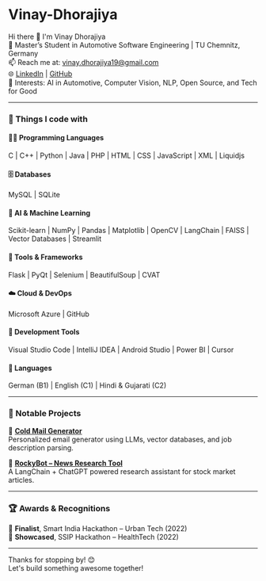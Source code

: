 # Vinay-Dhorajiya
Hi there 👋 I'm Vinay Dhorajiya  
🚀 Master’s Student in Automotive Software Engineering | TU Chemnitz, Germany  
📫 Reach me at: vinay.dhorajiya19@gmail.com  
🌐 [LinkedIn](https://www.linkedin.com/in/vinay-dhorajiya-2652501b5/) | [GitHub](https://github.com/vinaydhorajiya01)  
🧠 Interests: AI in Automotive, Computer Vision, NLP, Open Source, and Tech for Good  

---

### 🧰 Things I code with

#### 👨‍💻 Programming Languages  
C | C++ | Python | Java | PHP | HTML | CSS | JavaScript | XML | Liquidjs  

#### 🗄️ Databases  
MySQL | SQLite  

#### 🧠 AI & Machine Learning  
Scikit-learn | NumPy | Pandas | Matplotlib | OpenCV | LangChain | FAISS | Vector Databases | Streamlit  

#### 🧪 Tools & Frameworks  
Flask | PyQt | Selenium | BeautifulSoup | CVAT  

#### ☁️ Cloud & DevOps  
Microsoft Azure | GitHub  

#### 🧱 Development Tools  
Visual Studio Code | IntelliJ IDEA | Android Studio | Power BI | Cursor  

#### 💬 Languages  
German (B1) | English (C1) | Hindi & Gujarati (C2)

---

### 🧩 Notable Projects

🔹 **[Cold Mail Generator](https://github.com/vinaydhorajiya01/Cold-Email-Generator)**  
Personalized email generator using LLMs, vector databases, and job description parsing.

🔹 **[RockyBot – News Research Tool](https://github.com/vinaydhorajiya01/News-Research-Tool)**  
A LangChain + ChatGPT powered research assistant for stock market articles.

---

### 🏆 Awards & Recognitions  
🏅 **Finalist**, Smart India Hackathon – Urban Tech (2022)  
🏅 **Showcased**, SSIP Hackathon – HealthTech (2022)

---

Thanks for stopping by! 😊  
Let's build something awesome together!
